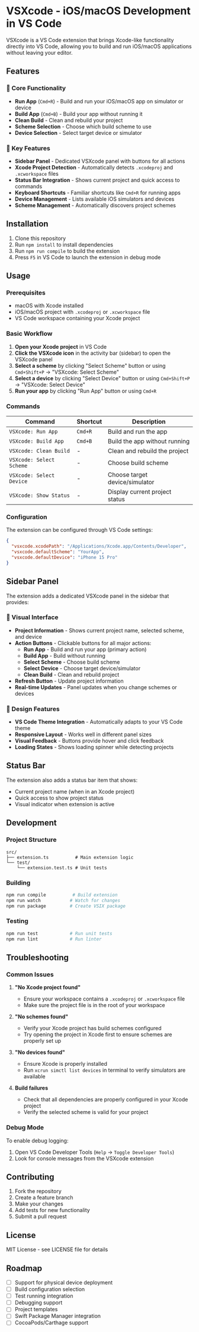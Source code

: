 # VSXcode - iOS/macOS Development in VS Code

VSXcode is a VS Code extension that brings Xcode-like functionality directly into VS Code, allowing you to build and run iOS/macOS applications without leaving your editor.

## Features

### 🚀 Core Functionality
- **Run App** (`Cmd+R`) - Build and run your iOS/macOS app on simulator or device
- **Build App** (`Cmd+B`) - Build your app without running it
- **Clean Build** - Clean and rebuild your project
- **Scheme Selection** - Choose which build scheme to use
- **Device Selection** - Select target device or simulator

### 🎯 Key Features
- **Sidebar Panel** - Dedicated VSXcode panel with buttons for all actions
- **Xcode Project Detection** - Automatically detects `.xcodeproj` and `.xcworkspace` files
- **Status Bar Integration** - Shows current project and quick access to commands
- **Keyboard Shortcuts** - Familiar shortcuts like `Cmd+R` for running apps
- **Device Management** - Lists available iOS simulators and devices
- **Scheme Management** - Automatically discovers project schemes

## Installation

1. Clone this repository
2. Run `npm install` to install dependencies
3. Run `npm run compile` to build the extension
4. Press `F5` in VS Code to launch the extension in debug mode

## Usage

### Prerequisites
- macOS with Xcode installed
- iOS/macOS project with `.xcodeproj` or `.xcworkspace` file
- VS Code workspace containing your Xcode project

### Basic Workflow

1. **Open your Xcode project** in VS Code
2. **Click the VSXcode icon** in the activity bar (sidebar) to open the VSXcode panel
3. **Select a scheme** by clicking "Select Scheme" button or using `Cmd+Shift+P` → "VSXcode: Select Scheme"
4. **Select a device** by clicking "Select Device" button or using `Cmd+Shift+P` → "VSXcode: Select Device"
5. **Run your app** by clicking "Run App" button or using `Cmd+R`

### Commands

| Command | Shortcut | Description |
|---------|----------|-------------|
| `VSXcode: Run App` | `Cmd+R` | Build and run the app |
| `VSXcode: Build App` | `Cmd+B` | Build the app without running |
| `VSXcode: Clean Build` | - | Clean and rebuild the project |
| `VSXcode: Select Scheme` | - | Choose build scheme |
| `VSXcode: Select Device` | - | Choose target device/simulator |
| `VSXcode: Show Status` | - | Display current project status |

### Configuration

The extension can be configured through VS Code settings:

```json
{
  "vsxcode.xcodePath": "/Applications/Xcode.app/Contents/Developer",
  "vsxcode.defaultScheme": "YourApp",
  "vsxcode.defaultDevice": "iPhone 15 Pro"
}
```

## Sidebar Panel

The extension adds a dedicated VSXcode panel in the sidebar that provides:

### 🎯 Visual Interface
- **Project Information** - Shows current project name, selected scheme, and device
- **Action Buttons** - Clickable buttons for all major actions:
  - **Run App** - Build and run your app (primary action)
  - **Build App** - Build without running
  - **Select Scheme** - Choose build scheme
  - **Select Device** - Choose target device/simulator
  - **Clean Build** - Clean and rebuild project
- **Refresh Button** - Update project information
- **Real-time Updates** - Panel updates when you change schemes or devices

### 🎨 Design Features
- **VS Code Theme Integration** - Automatically adapts to your VS Code theme
- **Responsive Layout** - Works well in different panel sizes
- **Visual Feedback** - Buttons provide hover and click feedback
- **Loading States** - Shows loading spinner while detecting projects

## Status Bar

The extension also adds a status bar item that shows:
- Current project name (when in an Xcode project)
- Quick access to show project status
- Visual indicator when extension is active

## Development

### Project Structure
```
src/
├── extension.ts          # Main extension logic
└── test/
    └── extension.test.ts # Unit tests
```

### Building
```bash
npm run compile          # Build extension
npm run watch           # Watch for changes
npm run package         # Create VSIX package
```

### Testing
```bash
npm run test            # Run unit tests
npm run lint            # Run linter
```

## Troubleshooting

### Common Issues

1. **"No Xcode project found"**
   - Ensure your workspace contains a `.xcodeproj` or `.xcworkspace` file
   - Make sure the project file is in the root of your workspace

2. **"No schemes found"**
   - Verify your Xcode project has build schemes configured
   - Try opening the project in Xcode first to ensure schemes are properly set up

3. **"No devices found"**
   - Ensure Xcode is properly installed
   - Run `xcrun simctl list devices` in terminal to verify simulators are available

4. **Build failures**
   - Check that all dependencies are properly configured in your Xcode project
   - Verify the selected scheme is valid for your project

### Debug Mode

To enable debug logging:
1. Open VS Code Developer Tools (`Help` → `Toggle Developer Tools`)
2. Look for console messages from the VSXcode extension

## Contributing

1. Fork the repository
2. Create a feature branch
3. Make your changes
4. Add tests for new functionality
5. Submit a pull request

## License

MIT License - see LICENSE file for details

## Roadmap

- [ ] Support for physical device deployment
- [ ] Build configuration selection
- [ ] Test running integration
- [ ] Debugging support
- [ ] Project templates
- [ ] Swift Package Manager integration
- [ ] CocoaPods/Carthage support

